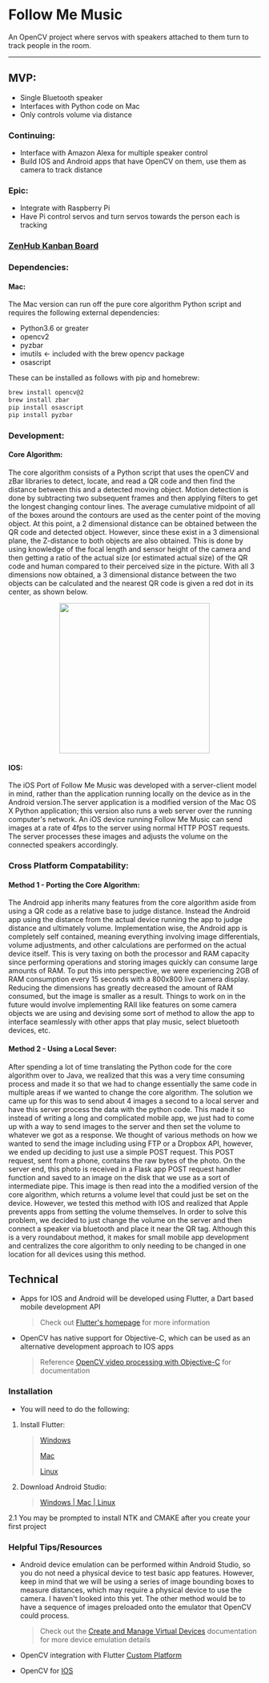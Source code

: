 # Follow Me Music
An OpenCV project where servos with speakers attached to them turn to track people in the room.
___

## MVP:
* Single Bluetooth speaker
* Interfaces with Python code on Mac
* Only controls volume via distance

### Continuing:
* Interface with Amazon Alexa for multiple speaker control
* Build IOS and Android apps that have OpenCV on them, use them as camera to track distance

### Epic:
* Integrate with Raspberry Pi
* Have Pi control servos and turn servos towards the person each is tracking

### [ZenHub Kanban Board](https://app.zenhub.com/workspace/o/cjlasley/followmemusic/boards?repos=129161238)

### Dependencies:

#### Mac:
The Mac version can run off the pure core algorithm Python script and requires the following external dependencies:
- Python3.6 or greater
- opencv2
- pyzbar
- imutils <- included with the brew opencv package
- osascript

These can be installed as follows with pip and homebrew:
```sh
brew install opencv@2
brew install zbar
pip install osascript
pip install pyzbar
```

### Development:

#### Core Algorithm:
The core algorithm consists of a Python script that uses the openCV and zBar libraries to detect, locate, and read a QR code and then find the distance between this and a detected moving object. Motion detection is done by subtracting two subsequent frames and then applying filters to get the longest changing contour lines. The average cumulative midpoint of all of the boxes around the contours are used as the center point of the moving object. At this point, a 2 dimensional distance can be obtained between the QR code and detected object. However, since these exist in a 3 dimensional plane, the Z-distance to both objects are also obtained. This is done by using knowledge of the focal length and sensor height of the camera and then getting a ratio of the actual size (or estimated actual size) of the QR code and human compared to their perceived size in the picture. With all 3 dimensions now obtained, a 3 dimensional distance between the two objects can be calculated and the nearest QR code is given a red dot in its center, as shown below.
<div style="text-align:center">
<img src="README_Media/qrToMovementTracking.gif" width=300></img>
</div>

#### IOS:
The iOS Port of Follow Me Music was developed with a server-client model in mind, rather than the application running locally on the device as in the Android version.The server application is a modified version of the Mac OS X Python application; this version also runs a web server over the running computer's network. An iOS device running Follow Me Music can send images at a rate of 4fps to the server using normal HTTP POST requests. The server processes these images and adjusts the volume on the connected speakers accordingly.

### Cross Platform Compatability:

#### Method 1 - Porting the Core Algorithm:

The Android app inherits many features from the core algorithm aside from using a QR code as a relative base to judge distance. Instead the Android app using the distance from the actual device running the app to judge distance and ultimately volume. Implementation wise, the Android app is completely self contained, meaning everything involving image differentials, volume adjustments, and other calculations are performed on the actual device itself. This is very taxing on both the processor and RAM capacity since performing operations and storing images quickly can consume large amounts of RAM. To put this into perspective, we were experiencing 2GB of RAM consumption every 15 seconds with a 800x800 live camera display. Reducing the dimensions has greatly decreased the amount of RAM consumed, but the image is smaller as a result. Things to work on in the future would involve implementing RAII like features on some camera objects we are using and devising some sort of method to allow the app to interface seamlessly with other apps that play music, select bluetooth devices, etc. 

#### Method 2 - Using a Local Sever:
After spending a lot of time translating the Python code for the core algorithm over to Java, we realized that this was a very time consuming process and made it so that we had to change essentially the same code in multiple areas if we wanted to change the core algorithm. The solution we came up for this was to send about 4 images a second to a local server and have this server process the data with the python code. This made it so instead of writing a long and complicated mobile app, we just had to come up with a way to send images to the server and then set the volume to whatever we got as a response. We thought of various methods on how we wanted to send the image including using FTP or a Dropbox API, however, we ended up deciding to just use a simple POST request. This POST request, sent from a phone, contains the raw bytes of the photo. On the server end, this photo is received in a Flask app POST request handler function and saved to an image on the disk that we use as a sort of intermediate pipe. This image is then read into the a modified version of the core algorithm, which returns a volume level that could just be set on the device. However, we tested this method with IOS and realized that Apple prevents apps from setting the volume themselves. In order to solve this problem, we decided to just change the volume on the server and then connect a speaker via bluetooth and place it near the QR tag. Although this is a very roundabout method, it makes for small mobile app development and centralizes the core algorithm to only needing to be changed in one location for all devices using this method.

## Technical
* Apps for IOS and Android will be developed using Flutter, a Dart based mobile development API
  > Check out [Flutter's homepage](https://flutter.io/) for more information
* OpenCV has native support for Objective-C, which can be used as an alternative development approach to IOS apps
  > Reference [OpenCV video processing with Objective-C](https://docs.opencv.org/2.4/doc/tutorials/ios/video_processing/video_processing.html) for documentation


### Installation
* You will need to do the following:
1. Install Flutter:

    > [Windows](https://flutter.io/setup-windows/)
    >
    > [Mac](https://flutter.io/setup-macos/)
    >
    > [Linux](https://flutter.io/setup-linux/#update-your-path)

2. Download Android Studio:

    > [Windows | Mac | Linux](https://developer.android.com/studio/index.html#downloads)

  2.1 You may be prompted to install NTK and CMAKE after you create your first project


### Helpful Tips/Resources
* Android device emulation can be performed within Android Studio, so you do not need a physical device to test basic app        features. However, keep in mind that we will be using a series of image bounding boxes to measure distances, which may require a physical device to use the camera. I haven't looked into this yet. The other method would be to have a sequence of images preloaded onto the emulator that OpenCV could process.
    > Check out the [Create and Manage Virtual Devices](https://developer.android.com/studio/run/managing-avds.html) documentation for more device emulation details

* OpenCV integration with Flutter [Custom Platform](https://flutter.io/platform-channels/)
* OpenCV for [IOS](https://docs.opencv.org/2.4/doc/tutorials/ios/video_processing/video_processing.html)
